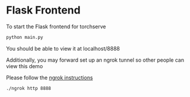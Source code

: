 # Flask Frontend

To start the Flask frontend for torchserve
```bash
python main.py
```

You should be able to view it at localhost/8888

Additionally, you may forward set up an ngrok tunnel so other people can view this demo

Please follow the [ngrok instructions](https://ngrok.com/)
```bash
./ngrok http 8888
```


